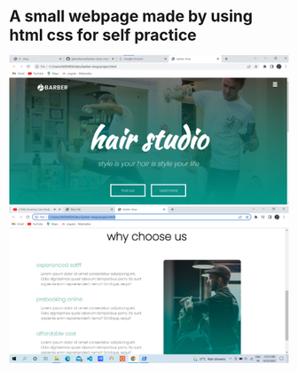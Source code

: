 # A small webpage made by using html css for self practice
![alt](barbershop.png)
![alt](barber2005328.png)